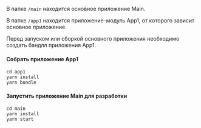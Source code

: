 В папке `/main` находится основное приложение Main.

В папке `/app1` находится приложение-модуль App1, от которого зависит основное приложение.

Перед запуском или сборкой основного приложения необходимо создать бандлл приложения App1.

#### Собрать приложение App1 
```
cd app1
yarn install
yarn bundle
```

#### Запустить приложение Main для разработки 
```
cd main
yarn install
yarn start
```

